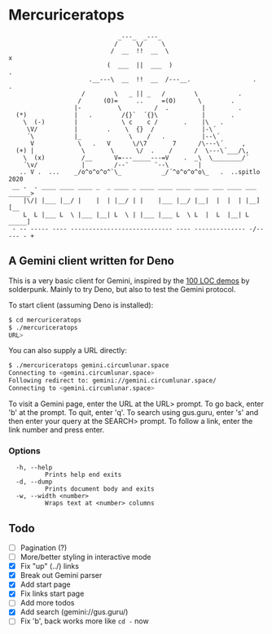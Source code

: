 # Mercuriceratops

```text
                              _---_  _---_
                             /     \/     \
                            /  __  !!  __  \                               x
                           (  ___  ||  ___  )                             .
                      .__---\  __  !!  __  /---__.                 .   .
                    /        \   _ || _   /        \           .
                   /      (O)=     ..     =(O)      \        .
                  |-          \         /  .         |         .
  (*)             |   .        /{}`  ´{}\            |       .
    \  (-)        |            \ c    c /       .    |\   .
     \V/          |        .    \  {}  /             |-\´
     ´\           |_             \    /   .          |--\´
      V            \   .   V      \/\7       7      /\---\´     ,
  (+) |             \       \      \/  .    /      /  \---\´___/\,
    \  (x)          /__      V=---_____---=V    .  _\  \________/´
    ´\v/            |        /--¨       ¨--\        |
   .. V .  ...    _/o^o^o^o^`\_           _/´^o^o^o^o\_   .  ..spitlo 2020
 __ .  . ____ ____ ____ _  _ ____ _ ____ ____ ____ ____ ___ ____ ___  ______>
    |\/| |___ |__/ |    |  | |__/ | |    |___ |__/ |__|  |  |  | |__] [__
    L  L |___ L  \ |___ |__| L  \ | |___ |___ L  \ L  |  L  |__| L  _____]
 - -- ----- ---- ---------------------------- ---- -------------- -/-- --- - +
```

## A Gemini client written for Deno

This is a very basic client for Gemini, inspired by the [100 LOC demos](https://tildegit.org/solderpunk) by solderpunk. Mainly to try Deno, but also to test the Gemini protocol.

To start client (assuming Deno is installed):

```bash
$ cd mercuriceratops
$ ./mercuriceratops
URL>
```

You can also supply a URL directly:

```bash
$ ./mercuriceratops gemini.circumlunar.space
Connecting to <gemini.circumlunar.space>
Following redirect to: gemini://gemini.circumlunar.space/
Connecting to <gemini.circumlunar.space>
```

To visit a Gemini page, enter the URL at the URL> prompt.
To go back, enter 'b' at the prompt. To quit, enter 'q'.
To search using gus.guru, enter 's' and then enter your query at the SEARCH> prompt.
To follow a link, enter the link number and press enter.

### Options

```text
  -h, --help
          Prints help end exits
  -d, --dump
          Prints document body and exits
  -w, --width <number>
          Wraps text at <number> columns
```

## Todo

- [ ] Pagination (?)
- [ ] More/better styling in interactive mode
- [x] Fix "up" (../) links
- [x] Break out Gemini parser
- [x] Add start page
- [x] Fix links start page
- [ ] Add more todos
- [x] Add search (gemini://gus.guru/)
- [ ] Fix 'b', back works more like `cd -` now
